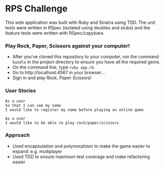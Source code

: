 # RPS Challenge

This web application was built with Ruby and Sinatra using TDD. The unit tests were written in RSpec (isolated using doubles and stubs) and the feature tests were written with RSpec/capybara.

### Play Rock, Paper, Scissors against your computer!

- After you've cloned this repository to your computer, run the command `bundle` in the project directory to ensure you have all the required gems.
- On the command line, type `ruby app.rb`
- Go to http://localhost:4567 in your browser...
- Sign in and play Rock, Paper Scissors!

### User Stories

```
As a user
So that I can see my name
I would like to register my name before playing an online game

As a user
I would like to be able to play rock/paper/scissors
```

### Approach
- Used encapsulation and polymorphism to make the game easier to expand: e.g. multiplayer
- Used TDD to ensure maximum test coverage and make refactoring easier

